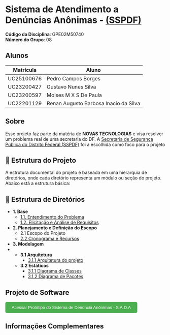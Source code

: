 # Sistema de Atendimento a Denúncias Anônimas - [(SSPDF)](https://www.ssp.df.gov.br)

**Código da Disciplina**: GPE02M50740<br>
**Número do Grupo**: 08<br>

## Alunos
| Matrícula   | Aluno                                 |
|-------------|---------------------------------------|
| UC25100676  | Pedro Campos Borges                   |
| UC23200427  | Gustavo Nunes Silva                   |
| UC23200597  | Moises M X S De Paula                 |
| UC22201129  | Renan Augusto Barbosa Inacio da Silva |

## Sobre 
Esse projeto faz parte da matéria de <strong>NOVAS TECNOLOGIAS</strong> e visa resolver um problema real de uma secretaria do DF.
A [Secretaria de Segurança Pública do Distrito Federal (SSPDF)](https://www.ssp.df.gov.br) foi a escolhida como foco para o projeto

## 📁 Estrutura do Projeto

A estrutura documental do projeto é baseada em uma hierarquia de diretórios, onde cada diretório representa um módulo ou seção do projeto. Abaixo está a estrutura básica:

## 📄 Estrutura de Diretórios

- **1. Base**
  - [1.1. Entendimento do Problema](/Base/1.1.EntendimentoDoProblema)
  - [1.2. Elicitação e Análise de Requisitos](/Base/1.2.ElicitacaoAnaliseRequisitos)
- **2. Planejamento e Definição do Escopo**
  - 2.1 Escopo do Projeto
  - [2.2 Cronograma e Recursos](Planejamento/1.2.Cronograma)
- **3. Modelagem**
- - **3.1 Arquitetura**
    - [3.1.1 Arquitetura do projeto](/Modelagem/Arquitetura/1.1.Arquitetura.md)
  - **3.2 Estáticos**
    - [3.1.1 Diagrama de Classes](/Modelagem/Estáticos/1.1.DiagramaDeClasses.md)
    - [3.1.2 Diagrama de Pacotes](/Modelagem/Estáticos/1.2.DiagramaDePacotes.md)

## Projeto de Software

<a href="denunciaanonimasystem.html" target="_blank" style="text-decoration: none;">
  <button style="padding: 10px 20px; background-color: #4CAF50; color: white; border: none; border-radius: 5px; cursor: pointer;">
    Acessar Protótipo do Sistema de Denúncia Anônimas - S.A.D.A
  </button>
</a>

## Informações Complementares 
